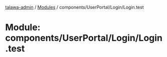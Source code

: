 [talawa-admin](../README.md) / [Modules](../modules.md) / components/UserPortal/Login/Login.test

# Module: components/UserPortal/Login/Login.test
